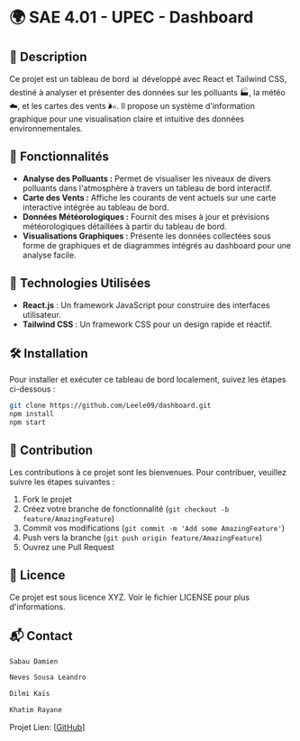 
# 🌍 SAE 4.01 - UPEC - Dashboard

## 📖 Description
Ce projet est un tableau de bord 📊 développé avec React et Tailwind CSS, destiné à analyser et présenter des données sur les polluants 🏭, la météo ☁️, et les cartes des vents 🌬️. Il propose un système d'information graphique pour une visualisation claire et intuitive des données environnementales.

## 🌟 Fonctionnalités
- **Analyse des Polluants :** Permet de visualiser les niveaux de divers polluants dans l'atmosphère à travers un tableau de bord interactif.
- **Carte des Vents :** Affiche les courants de vent actuels sur une carte interactive intégrée au tableau de bord.
- **Données Météorologiques :** Fournit des mises à jour et prévisions météorologiques détaillées à partir du tableau de bord.
- **Visualisations Graphiques :** Présente les données collectées sous forme de graphiques et de diagrammes intégrés au dashboard pour une analyse facile.

## 🔧 Technologies Utilisées
- **React.js** : Un framework JavaScript pour construire des interfaces utilisateur.
- **Tailwind CSS** : Un framework CSS pour un design rapide et réactif.

## 🛠 Installation
Pour installer et exécuter ce tableau de bord localement, suivez les étapes ci-dessous :

```bash
git clone https://github.com/Leele09/dashboard.git
npm install
npm start
```

## 🤝 Contribution
Les contributions à ce projet sont les bienvenues. Pour contribuer, veuillez suivre les étapes suivantes :
1. Fork le projet
2. Créez votre branche de fonctionnalité (`git checkout -b feature/AmazingFeature`)
3. Commit vos modifications (`git commit -m 'Add some AmazingFeature'`)
4. Push vers la branche (`git push origin feature/AmazingFeature`)
5. Ouvrez une Pull Request

## 📜 Licence
Ce projet est sous licence XYZ. Voir le fichier LICENSE pour plus d'informations.

## 📬 Contact
```bash
Sabau Damien

Neves Sousa Leandro

Dilmi Kaïs

Khatim Rayane
```
Projet Lien: [[GitHub](https://github.com/Leele09/dashboard)]
